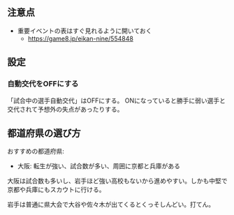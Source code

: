 ## 注意点

- 重要イベントの表はすぐ見れるように開いておく
  - https://game8.jp/eikan-nine/554848

## 設定

### 自動交代をOFFにする

「試合中の選手自動交代」はOFFにする。
ONになっていると勝手に弱い選手と交代されて予想外の失点があったりする。

## 都道府県の選び方

おすすめの都道府県:

- 大阪: 転生が強い、試合数が多い、周囲に京都と兵庫がある

大阪は試合数も多いし、岩手ほど強い高校もないから進めやすい。しかも中堅で京都や兵庫にもスカウトに行ける。

岩手は普通に県大会で大谷や佐々木が出てくるとくっそしんどい。打てん。
